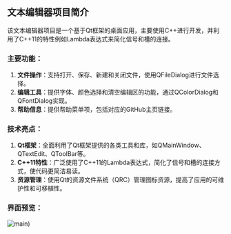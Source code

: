 ## 文本编辑器项目简介

该文本编辑器项目是一个基于Qt框架的桌面应用，主要使用C++进行开发，并利用了C++11的特性例如Lambda表达式来简化信号和槽的连接。

### 主要功能：

1. **文件操作**：支持打开、保存、新建和关闭文件，使用QFileDialog进行文件选择。
2. **编辑工具**：提供字体、颜色选择和清空编辑区的功能，通过QColorDialog和QFontDialog实现。
3. **帮助信息**：提供帮助菜单项，包括对应的GitHub主页链接。

### 技术亮点：

1. **Qt框架**：全面利用了Qt框架提供的各类工具和库，如QMainWindow、QTextEdit、QToolBar等。
2. **C++11特性**：广泛使用了C++11的Lambda表达式，简化了信号和槽的连接方式，使代码更简洁易读。
3. **资源管理**：使用Qt的资源文件系统（QRC）管理图标资源，提高了应用的可维护性和可移植性。

### 界面预览：

![main](https://github.com/fdkang/Qt_TextEdit/blob/master/pic/main.png))
